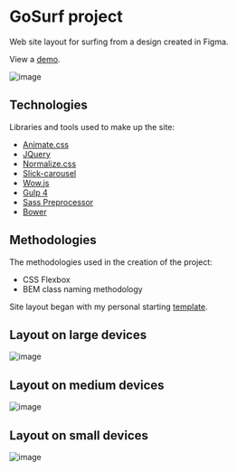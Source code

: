# GoSurf project
Web site layout for surfing from a design created in Figma.

View a [demo](https://igor-muram.github.io/gosurf/index.html).

![image](https://user-images.githubusercontent.com/54866075/132997889-a29789d4-6150-4c63-8ff8-c3ef4f94282e.png)

## Technologies

Libraries and tools used to make up the site:

* [Animate.css](https://daneden.github.io/animate.css/)
* [JQuery](https://jquery.com)
* [Normalize.css](https://necolas.github.io/normalize.css/)
* [Slick-carousel](https://kenwheeler.github.io/slick/)
* [Wow.js](https://wowjs.uk)
* [Gulp 4](https://gulpjs.com)
* [Sass Preprocessor](https://sass-scss.ru)
* [Bower](https://bower.io)

## Methodologies

The methodologies used in the creation of the project:

* CSS Flexbox
* BEM class naming methodology

Site layout began with my personal starting [template](https://igor-muram.github.io/webtemplate/index.html).

## Layout on large devices

![image](https://user-images.githubusercontent.com/54866075/132998614-e04cf591-c14e-4091-91fd-9a4a230c91dc.png)

## Layout on medium devices

![image](https://user-images.githubusercontent.com/54866075/132999059-6cbc8f2c-14a7-4e30-8a56-32fcdb43fdef.png)

## Layout on small devices

![image](https://user-images.githubusercontent.com/54866075/132999513-b8737830-f15f-470b-b894-94b07b7ff5eb.png)
